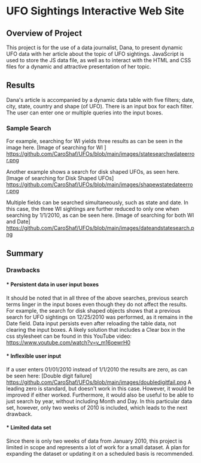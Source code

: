 # UFO Sightings Interactive Web Site

## Overview of Project
This project is for the use of a data journalist, Dana, to present dynamic UFO data with her article about the topic of UFO sightings.  JavaScript is used to store the JS data
file, as well as to interact with the HTML and CSS files for a dynamic and attractive presentation of her topic.

## Results
Dana's article is accompanied by a dynamic data table with five filters; date, city, state, country and shape (of UFO).  There is an input box for each filter.  The user can enter
one or multiple queries into the input boxes.  

### Sample Search
For example, searching for WI yields three results as can be seen in the image here.
[Image of searching for WI ] https://github.com/CaroShaf/UFOs/blob/main/images/statesearchwdateerror.png

Another example shows a search for disk shaped UFOs, as seen here.
[Image of searching for Disk Shaped UFOs] https://github.com/CaroShaf/UFOs/blob/main/images/shapewstatedateerror.png

Multiple fields can be searched simultaneously, such as state and date.  In this case, the three WI sightings are further reduced to only one when searching by 1/1/2010, as can be seen here.
[Image of searching for both WI and Date] https://github.com/CaroShaf/UFOs/blob/main/images/dateandstatesearch.png


## Summary
### Drawbacks
#### * Persistent data in user input boxes
It should be noted that in all three of the above searches, previous search terms linger in the input boxes even though they do not affect the results.  For
example, the search for disk shaped objects shows that a previous search for UFO sightings on 12/25/2010 was performed, as it remains in the Date field.  Data input persists
even after reloading the table data, not clearing the input boxes.  A likely solution that includes a Clear box in the css stylesheet can be found in this YouTube video: 
https://www.youtube.com/watch?v=v_m16oewrH0
#### * Inflexible user input
If a user enters 01/01/2010 instead of 1/1/2010 the results are zero, as can be seen here:
[Double digit failure] https://github.com/CaroShaf/UFOs/blob/main/images/doubledigitfail.png
A leading zero is standard, but doesn't work in this case.  However, it would be improved if either worked.  Furthermore, it would also be useful to be able to just search by
year, without including Month and Day.  In this particular data set, however, only two weeks of 2010 is included, which leads to the next drawback.
#### * Limited data set
Since there is only two weeks of data from January 2010, this project is limited in scope and represents a lot of work for a small dataset.   A plan for expanding the dataset or
updating it on a scheduled basis is recommended.

